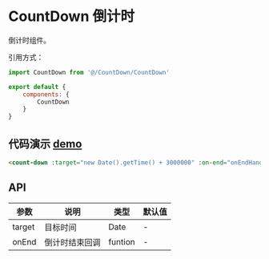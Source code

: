 # CountDown 倒计时

倒计时组件。



引用方式：

```javascript
import CountDown from '@/CountDown/CountDown'

export default {
    components: {
        CountDown
    }
}
```



## 代码演示  [demo](https://pro.loacg.com/test/home)

```html
<count-down :target="new Date().getTime() + 3000000" :on-end="onEndHandle" />
```



## API

| 参数      | 说明                                      | 类型         | 默认值 |
|----------|------------------------------------------|-------------|-------|
| target | 目标时间 | Date | - |
| onEnd |  倒计时结束回调 | funtion | -|
